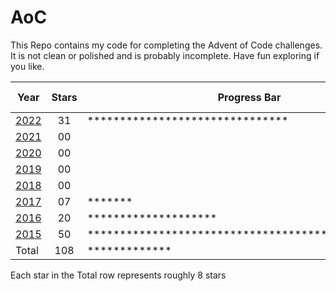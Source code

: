 # AoC

This Repo contains my code for completing the Advent of Code challenges. It is not clean or polished and is probably incomplete. Have fun exploring if you like.

| Year         | Stars | Progress Bar                                       | Percent Done |
|--------------|:-----:|----------------------------------------------------|:-------------|
| [2022](2022) | 31    | *******************************                    | 62%          |
| [2021](2021) | 00    |                                                    | 0%           |
| [2020](2020) | 00    |                                                    | 0%           |
| [2019](2019) | 00    |                                                    | 0%           |
| [2018](2018) | 00    |                                                    | 0%           |
| [2017](2017) | 07    | *******                                            | 14%          |
| [2016](2016) | 20    | ********************                               | 40%          |
| [2015](2015) | 50    | ************************************************** | 100%         |
| Total        | 108   | *************                                      | 27%          |

Each star in the Total row represents roughly 8 stars
